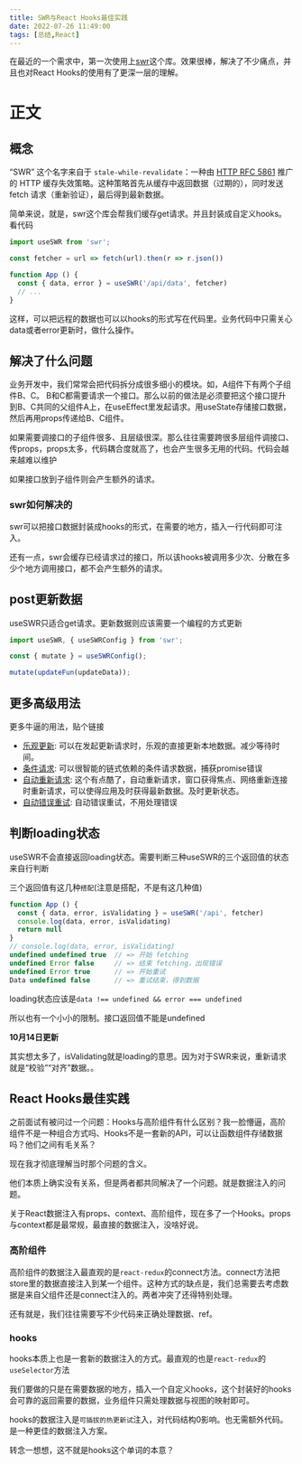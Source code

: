 ```yaml
---
title: SWR与React Hooks最佳实践
date: 2022-07-26 11:49:00
tags: [总结,React]
---
```




在最近的一个需求中，第一次使用上[swr](https://swr.bootcss.com/)这个库。效果很棒，解决了不少痛点，并且也对React Hooks的使用有了更深一层的理解。

# 正文


## 概念

“SWR” 这个名字来自于 `stale-while-revalidate`：一种由 [HTTP RFC 5861](https://tools.ietf.org/html/rfc5861) 推广的 HTTP 缓存失效策略。这种策略首先从缓存中返回数据（过期的），同时发送 fetch 请求（重新验证），最后得到最新数据。

简单来说，就是，swr这个库会帮我们缓存get请求。并且封装成自定义hooks。看代码

```jsx
import useSWR from 'swr';

const fetcher = url => fetch(url).then(r => r.json())

function App () {
  const { data, error } = useSWR('/api/data', fetcher)
  // ...
}
```
这样，可以把远程的数据也可以以hooks的形式写在代码里。业务代码中只需关心data或者error更新时，做什么操作。

## 解决了什么问题

业务开发中，我们常常会把代码拆分成很多细小的模块。如，A组件下有两个子组件B、C。
B和C都需要请求一个接口。那么以前的做法是必须要把这个接口提升到B、C共同的父组件A上，在useEffect里发起请求。用useState存储接口数据，然后再用props传递给B、C组件。

如果需要调接口的子组件很多、且层级很深。那么往往需要跨很多层组件调接口、传props，props太多，代码耦合度就高了，也会产生很多无用的代码。代码会越来越难以维护

如果接口放到子组件则会产生额外的请求。

### swr如何解决的

swr可以把接口数据封装成hooks的形式，在需要的地方，插入一行代码即可注入。

还有一点，swr会缓存已经请求过的接口，所以该hooks被调用多少次、分散在多少个地方调用接口，都不会产生额外的请求。

## post更新数据

useSWR只适合get请求。更新数据则应该需要一个编程的方式更新

```jsx
import useSWR, { useSWRConfig } from 'swr';

const { mutate } = useSWRConfig();

mutate(updateFun(updateData));

```

## 更多高级用法

更多牛逼的用法，贴个链接

* [乐观更新](https://swr.bootcss.com/docs/mutation#%E4%B9%90%E8%A7%82%E6%9B%B4%E6%96%B0): 可以在发起更新请求时，乐观的直接更新本地数据。减少等待时间。
* [条件请求](https://swr.bootcss.com/docs/conditional-fetching): 可以很智能的链式依赖的条件请求数据，捕获promise错误
* [自动重新请求](https://swr.bootcss.com/docs/revalidation): 这个有点酷了，自动重新请求，窗口获得焦点、网络重新连接时重新请求，可以使得应用及时获得最新数据。及时更新状态。
* [自动错误重试](https://swr.bootcss.com/docs/error-handling#%E9%94%99%E8%AF%AF%E9%87%8D%E8%AF%95): 自动错误重试，不用处理错误

## 判断loading状态

useSWR不会直接返回loading状态。需要判断三种useSWR的三个返回值的状态来自行判断

三个返回值有这几种`搭配`(注意是搭配，不是有这几种值)

```jsx
function App () {
  const { data, error, isValidating } = useSWR('/api', fetcher)
  console.log(data, error, isValidating)
  return null
}
// console.log(data, error, isValidating)
undefined undefined true  // => 开始 fetching
undefined Error false     // => 结束 fetching，出现错误
undefined Error true      // => 开始重试
Data undefined false      // => 重试结束，得到数据
```

loading状态应该是`data !== undefined && error === undefined`

所以也有一个小小的限制。接口返回值不能是undefined

**10月14日更新**

其实想太多了，isValidating就是loading的意思。因为对于SWR来说，重新请求就是“校验”“对齐”数据。。


## React Hooks最佳实践

之前面试有被问过一个问题：Hooks与高阶组件有什么区别？我一脸懵逼，高阶组件不是一种组合方式吗、Hooks不是一套新的API，可以让函数组件存储数据吗？他们之间有毛关系？

现在我才彻底理解当时那个问题的含义。

他们本质上确实没有关系，但是两者都共同解决了一个问题。就是数据注入的问题。

关于React数据注入有props、context、高阶组件，现在多了一个Hooks。props与context都是最常规，最直接的数据注入，没啥好说。

### 高阶组件

高阶组件的数据注入最直观的是`react-redux`的connect方法。connect方法把store里的数据直接注入到某一个组件。这种方式的缺点是，我们总需要去考虑数据是来自父组件还是connect注入的。两者冲突了还得特别处理。

还有就是，我们往往需要写不少代码来正确处理数据、ref。

### hooks

hooks本质上也是一套新的数据注入的方式。最直观的也是`react-redux`的`useSelector`方法

我们要做的只是在需要数据的地方，插入一个自定义hooks，这个封装好的hooks会可靠的返回需要的数据，业务组件只需处理数据与视图的映射即可。

hooks的数据注入是`可插拔的热更新试`注入，对代码结构0影响。也无需额外代码。是一种更佳的数据注入方案。

转念一想想，这不就是hooks这个单词的本意？